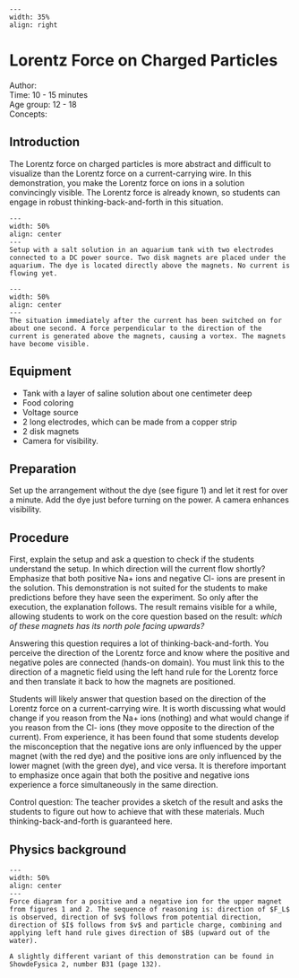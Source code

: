 

<div style="clear: both;">

```{figure} ../../figures/busy.png
---
width: 35%
align: right
```

</div>

# Lorentz Force on Charged Particles


Author:     \
Time:	 10 - 15 minutes\
Age group:	12 - 18\
Concepts:	

## Introduction
The Lorentz force on charged particles is more abstract and difficult to visualize than the Lorentz force on a current-carrying wire. In this demonstration, you make the Lorentz force on ions in a solution convincingly visible. The Lorentz force is already known, so students can engage in robust thinking-back-and-forth in this situation.

```{figure} demo84_figure1.jpg
---
width: 50%
align: center 
---
Setup with a salt solution in an aquarium tank with two electrodes connected to a DC power source. Two disk magnets are placed under the aquarium. The dye is located directly above the magnets. No current is flowing yet.
```



```{figure} demo84_figure2.jpg
---
width: 50%
align: center 
---
The situation immediately after the current has been switched on for about one second. A force perpendicular to the direction of the current is generated above the magnets, causing a vortex. The magnets have become visible.
```


## Equipment
- Tank with a layer of saline solution about one centimeter deep
- Food coloring
- Voltage source
- 2 long electrodes, which can be made from a copper strip
- 2 disk magnets
- Camera for visibility.

## Preparation
Set up the arrangement without the dye (see figure 1) and let it rest for over a minute. Add the dye just before turning on the power. A camera enhances visibility.

## Procedure
First, explain the setup and ask a question to check if the students understand the setup. In which direction will the current flow shortly? Emphasize that both positive Na+ ions and negative Cl- ions are present in the solution.
This demonstration is not suited for the students to make predictions before they have seen the experiment. So only after the execution, the explanation follows. The result remains visible for a while, allowing students to work on the core question based on the result: _which of these magnets has its north pole facing upwards?_

Answering this question requires a lot of thinking-back-and-forth. You perceive the direction of the Lorentz force and know where the positive and negative poles are connected (hands-on domain). You must link this to the direction of a magnetic field using the left hand rule for the Lorentz force and then translate it back to how the magnets are positioned.

Students will likely answer that question based on the direction of the Lorentz force on a current-carrying wire. It is worth discussing what would change if you reason from the Na+ ions (nothing) and what would change if you reason from the Cl- ions (they move opposite to the direction of the current). From experience, it has been found that some students develop the misconception that the negative ions are only influenced by the upper magnet (with the red dye) and the positive ions are only influenced by the lower magnet (with the green dye), and vice versa. It is therefore important to emphasize once again that both the positive and negative ions experience a force simultaneously in the same direction.

Control question: The teacher provides a sketch of the result and asks the students to figure out how to achieve that with these materials. Much thinking-back-and-forth is guaranteed here.

## Physics background
```{figure} demo84_figure3.png
---
width: 50%
align: center 
---
Force diagram for a positive and a negative ion for the upper magnet from figures 1 and 2. The sequence of reasoning is: direction of $F_L$ is observed, direction of $v$ follows from potential direction, direction of $I$ follows from $v$ and particle charge, combining and applying left hand rule gives direction of $B$ (upward out of the water).
```


```{tip}
A slightly different variant of this demonstration can be found in ShowdeFysica 2, number B31 (page 132).
```
